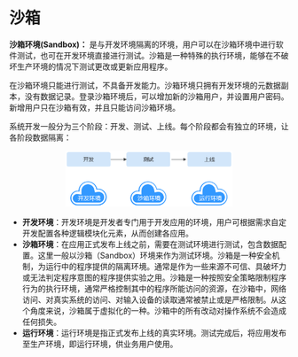 # 沙箱

**沙箱环境(Sandbox)：**
是与开发环境隔离的环境，用户可以在沙箱环境中进行软件测试，也可在开发环境直接进行测试。沙箱是一种特殊的执行环境，能够在不破坏生产环境的情况下测试更改或更新应用程序。

在沙箱环境只能进行测试，不具备开发能力。沙箱环境只拥有开发环境的元数据副本，没有数据记录。登录沙箱环境后，可以增加新的沙箱用户，并设置用户密码。新增用户只在沙箱有效，并且只能访问沙箱环境。

系统开发一般分为三个阶段：开发、测试、上线。每个阶段都会有独立的环境，让各阶段数据隔离：

<div align="center">
    <img src=./沙箱.png width=60% />
</div>

- **开发环境**：开发环境是开发者专门用于开发应用的环境，用户可根据需求自定开发配置各种逻辑模块化元素，从而创建各应用。
- **沙箱环境**：在应用正式发布上线之前，需要在测试环境进行测试，包含数据配置。这里一般以沙箱（Sandbox）环境来作为测试环境。沙箱是一种安全机制，为运行中的程序提供的隔离环境。通常是作为一些来源不可信、具破坏力或无法判定程序意图的程序提供实验之用。沙箱是一种按照安全策略限制程序行为的执行环境，通常严格控制其中的程序所能访问的资源，在沙箱中，网络访问、对真实系统的访问、对输入设备的读取通常被禁止或是严格限制。从这个角度来说，沙箱属于虚拟化的一种。沙箱中的所有改动对操作系统不会造成任何损失。
- **运行环境**：运行环境是指正式发布上线的真实环境。测试完成后，将应用发布至生产环境，即运行环境，供业务用户使用。
